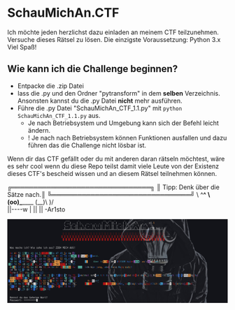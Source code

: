# SchauMichAn.CTF
Ich möchte jeden herzlichst dazu einladen an meinem CTF teilzunehmen. Versuche dieses Rätsel zu lösen.
Die einzigste Voraussetzung: Python 3.x Viel Spaß! 

## Wie kann ich die Challenge beginnen?
- Entpacke die .zip Datei
- lass die .py und den Ordner "pytransform" in dem **selben** Verzeichnis. Ansonsten kannst du 
  die .py Datei **nicht** mehr ausführen.
- Führe die .py Datei "SchauMichAn_CTF_1.1.py" mit `python SchauMichAn_CTF_1.1.py` aus.
    - Je nach Betriebsystem und Umgebung kann sich der Befehl leicht ändern.
    - ! Je nach nach Betriebsystem können Funktionen ausfallen und dazu führen das die Challenge nicht lösbar ist. 

Wenn dir das CTF gefällt oder du mit anderen daran rätseln möchtest, wäre es sehr cool wenn du diese Repo teilst damit viele
Leute von der Existenz dieses CTF's bescheid wissen und an diesem Rätsel teilnehmen können.

 ╔════════════════════════════════╗
 ║ Tipp: Denk über die Sätze nach.║
 ╚════════════════════════════════╝
        \   ^__^
         \  (oo)\_______
            (__)\       )\/\
                ||----w |
                ||     ||
-Ar1sto

![SchauMichAN Capture The Flag - Version 1.1](SchauMichAn_CTF_1.1.png)
